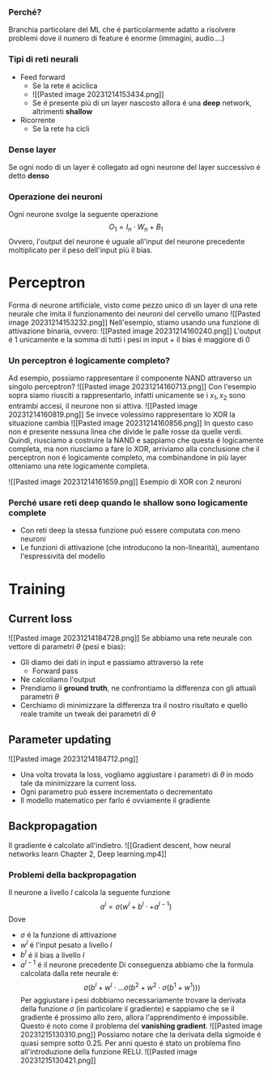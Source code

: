 ### Perché?
Branchia particolare del ML che é particolarmente adatto a risolvere problemi dove il numero di feature é enorme (immagini, audio....)
### Tipi di reti neurali
- Feed forward
	- Se la rete é aciclica
	- ![[Pasted image 20231214153434.png]]
	- Se é presente piú di un layer nascosto allora é una **deep** network, altrimenti **shallow**
- Ricorrente
	- Se la rete ha cicli
### Dense layer
Se ogni nodo di un layer é collegato ad ogni neurone del layer successivo é detto **denso**

### Operazione dei neuroni
Ogni neurone svolge la seguente operazione
$$
O_1 = I_n\cdot W_n + B_1
$$
Ovvero, l'output del neurone é uguale all'input del neurone precedente moltiplicato per il peso dell'input più il bias.

# Perceptron 
Forma di neurone artificiale, visto come pezzo unico di un layer di una rete neurale che imita il funzionamento dei neuroni del cervello umano
![[Pasted image 20231214153232.png]]
Nell'esempio, stiamo usando una funzione di attivazione binaria, ovvero:
![[Pasted image 20231214160240.png]]
L'output é 1 unicamente e la somma di tutti i pesi in input + il bias é maggiore di 0
### Un perceptron é logicamente completo?
Ad esempio, possiamo rappresentare il componente NAND attraverso un singolo perceptron?
![[Pasted image 20231214160713.png]]
Con l'esempio sopra siamo riusciti a rappresentarlo, infatti unicamente se i $x_1,x_2$ sono entrambi accesi, il neurone non si attiva.
![[Pasted image 20231214160819.png]]
Se invece volessimo rappresentare lo XOR la situazione cambia
![[Pasted image 20231214160856.png]]
In questo caso non é presente nessuna linea che divide le palle rosse da quelle verdi.
Quindi, riusciamo a costruire la NAND e sappiamo che questa é logicamente completa, ma non riusciamo a fare lo XOR, arriviamo alla conclusione che il perceptron non é logicamente completo, ma combinandone in più layer otteniamo una rete logicamente completa.

![[Pasted image 20231214161659.png]]
Esempio di XOR con 2 neuroni
### Perché usare reti deep quando le shallow sono logicamente complete
- Con reti deep la stessa funzione puó essere computata con meno neuroni
- Le funzioni di attivazione (che introducono la non-linearità), aumentano l'espressività del modello
# Training
## Current loss
![[Pasted image 20231214184728.png]]
Se abbiamo una rete neurale con vettore di parametri $\theta$ (pesi e bias):
- Gli diamo dei dati in input e passiamo attraverso la rete
	- Forward pass
- Ne calcoliamo l'output
- Prendiamo il **ground truth**, ne confrontiamo la differenza con gli attuali parametri $\theta$
- Cerchiamo di minimizzare la differenza tra il nostro risultato e quello reale tramite un tweak dei parametri di $\theta$
## Parameter updating
![[Pasted image 20231214184712.png]]
- Una volta trovata la loss, vogliamo aggiustare i parametri di $\theta$ in modo tale da minimizzare la current loss.
- Ogni parametro può essere incrementato o decrementato
- Il modello matematico per farlo é ovviamente il gradiente
## Backpropagation
Il gradiente é calcolato all'indietro. 
![[Gradient descent, how neural networks learn Chapter 2, Deep learning.mp4]]
### Problemi della backpropagation
Il neurone a livello $l$ calcola la seguente funzione
$$
a^l=\sigma(w^l + b^l \cdot + a^{l-1})
$$
Dove
- $\sigma$ é la funzione di attivazione
- $w^l$ é l'input pesato a livello $l$
- $b^l$ é il bias a livello $l$
- $a^{l-1}$ é il neurone precedente
Di conseguenza abbiamo che la formula calcolata dalla rete neurale é:
$$
\sigma(b^l + w^l \cdot ...\sigma(b^2+w^2\cdot \sigma(b^1+w^1)))
$$
Per aggiustare i pesi dobbiamo necessariamente trovare la derivata della funzione $\sigma$ (in particolare il gradiente) e sappiamo che se il gradiente é prossimo allo zero, allora l'apprendimento é impossibile. Questo é noto come il problema del **vanishing gradient**.
![[Pasted image 20231215130310.png]]
Possiamo notare che la derivata della sigmoide é quasi sempre sotto 0.25. Per anni questo é stato un problema fino all'introduzione della funzione RELU.
![[Pasted image 20231215130421.png]]
